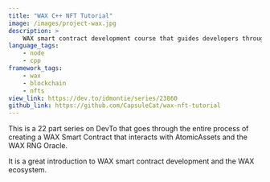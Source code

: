 ```yaml
---
title: "WAX C++ NFT Tutorial"
image: /images/project-wax.jpg
description: >
    WAX smart contract development course that guides developers through the process of creating a non-fungible token (NFT) smart contract.
language_tags:
    - node
    - cpp
framework_tags:
    - wax
    - blockchain
    - nfts
view_link: https://dev.to/idmontie/series/23860
github_link: https://github.com/CapsuleCat/wax-nft-tutorial
---
```


This is a 22 part series on DevTo that goes through the entire process of creating
a WAX Smart Contract that interacts with AtomicAssets and the WAX RNG Oracle.

It is a great introduction to WAX smart contract development and the WAX ecosystem.
